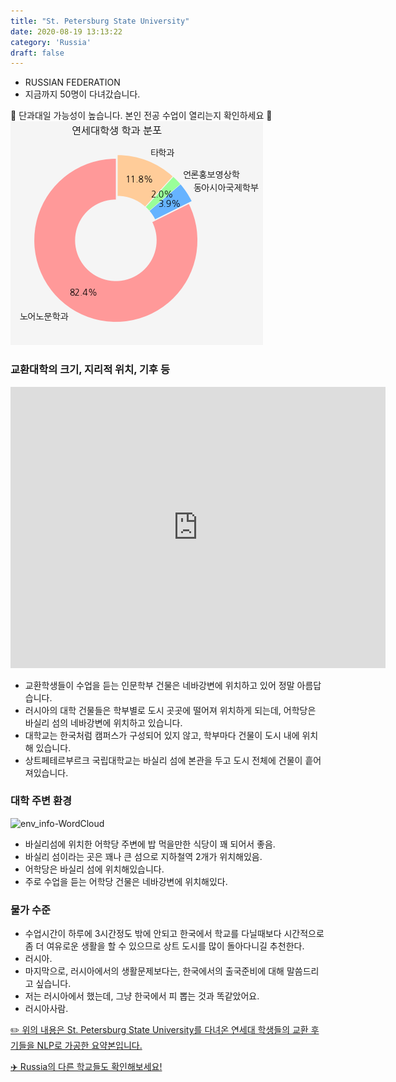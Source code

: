 ```yaml
---
title: "St. Petersburg State University"
date: 2020-08-19 13:13:22
category: 'Russia'
draft: false
---
```



* RUSSIAN FEDERATION
* 지금까지 50명이 다녀갔습니다. 

🚨 단과대일 가능성이 높습니다. 본인 전공 수업이 열리는지 확인하세요 🚨
![department-info](../plots/RU000003.png)
### 교환대학의 크기, 지리적 위치, 기후 등
<iframe
width="600"
height="450"
frameborder="0" style="border:0"
src="https://www.google.com/maps/embed/v1/place?key=AIzaSyC9e1AME-pVmWC4hBpFdu5S4dKzyepa3HQ&q=St.+Petersburg+State+University&center=59.941894,30.2989199&zoom=14" allowfullscreen>
</iframe>

* 교환학생들이 수업을 듣는 인문학부 건물은 네바강변에 위치하고 있어 정말 아름답습니다.
* 러시아의 대학 건물들은 학부별로 도시 곳곳에 떨어져 위치하게 되는데, 어학당은 바실리 섬의 네바강변에 위치하고 있습니다.
* 대학교는 한국처럼 캠퍼스가 구성되어 있지 않고, 학부마다 건물이 도시 내에 위치해 있습니다.
* 상트페테르부르크 국립대학교는 바실리 섬에 본관을 두고 도시 전체에 건물이 흩어져있습니다.


### 대학 주변 환경

![env_info-WordCloud](../univ_wordclouds_okt/env_info/RU000003_env_info_okt.png)

* 바실리섬에 위치한 어학당 주변에 밥 먹을만한 식당이 꽤 되어서 좋음.
* 바실리 섬이라는 곳은 꽤나 큰 섬으로 지하철역 2개가 위치해있음.
* 어학당은 바실리 섬에 위치해있습니다.
* 주로 수업을 듣는 어학당 건물은 네바강변에 위치해있다.


### 물가 수준 
* 수업시간이 하루에 3시간정도 밖에 안되고 한국에서 학교를 다닐때보다 시간적으로 좀 더 여유로운 생활을 할 수 있으므로 상트 도시를 많이 돌아다니길 추천한다.
* 러시아.
* 마지막으로, 러시아에서의 생활문제보다는, 한국에서의 출국준비에 대해 말씀드리고 싶습니다.
* 저는 러시아에서 했는데, 그냥 한국에서 피 뽑는 것과 똑같았어요.
* 러시아사람.


[✏️ 위의 내용은 St. Petersburg State University를 다녀온 연세대 학생들의 교환 후기들을 NLP로 가공한 요약본입니다.](http://oia.yonsei.ac.kr/partner/expReport.asp?ucode=RU000003&bgbn=A)

[✈️ Russia의 다른 학교들도 확인해보세요!](https://yonsei-exchange.netlify.app/?category=Russia)
